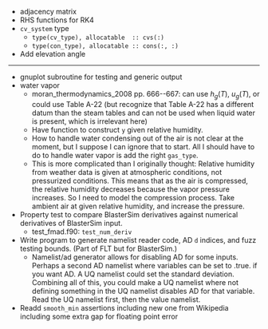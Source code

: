 - adjacency matrix
- RHS functions for RK4
- `cv_system` type
    - `type(cv_type), allocatable  :: cvs(:)`
    - `type(con_type), allocatable :: cons(:, :)`
- Add elevation angle

***

- gnuplot subroutine for testing and generic output
- water vapor
    - moran_thermodynamics_2008 pp. 666--667: can use $h_g(T)$, $u_g(T)$, or could use Table A-22 (but recognize that Table A-22 has a different datum than the steam tables and can not be used when liquid water is present, which is irrelevant here)
    - Have function to construct `y` given relative humidity.
    - How to handle water condensing out of the air is not clear at the moment, but I suppose I can ignore that to start. All I should have to do to handle water vapor is add the right `gas_type`.
    - This is more complicated than I originally thought: Relative humidity from weather data is given at atmospheric conditions, not pressurized conditions. This means that as the air is compressed, the relative humidity decreases because the vapor pressure increases. So I need to model the compression process. Take ambient air at given relative humidity, and increase the pressure.
- Property test to compare BlasterSim derivatives against numerical derivatives of BlasterSim input.
    - test_fmad.f90: `test_num_deriv`
- Write program to generate namelist reader code, AD `d` indices, and fuzz testing bounds. (Part of FLT but for BlasterSim.)
    - Namelist/ad generator allows for disabling AD for some inputs. Perhaps a second AD namelist where variables can be set to .true. if you want AD. A UQ namelist could set the standard deviation. Combining all of this, you could make a UQ namelist where not defining something in the UQ namelist disables AD for that variable. Read the UQ namelist first, then the value namelist.
- Readd `smooth_min` assertions including new one from Wikipedia including some extra gap for floating point error
